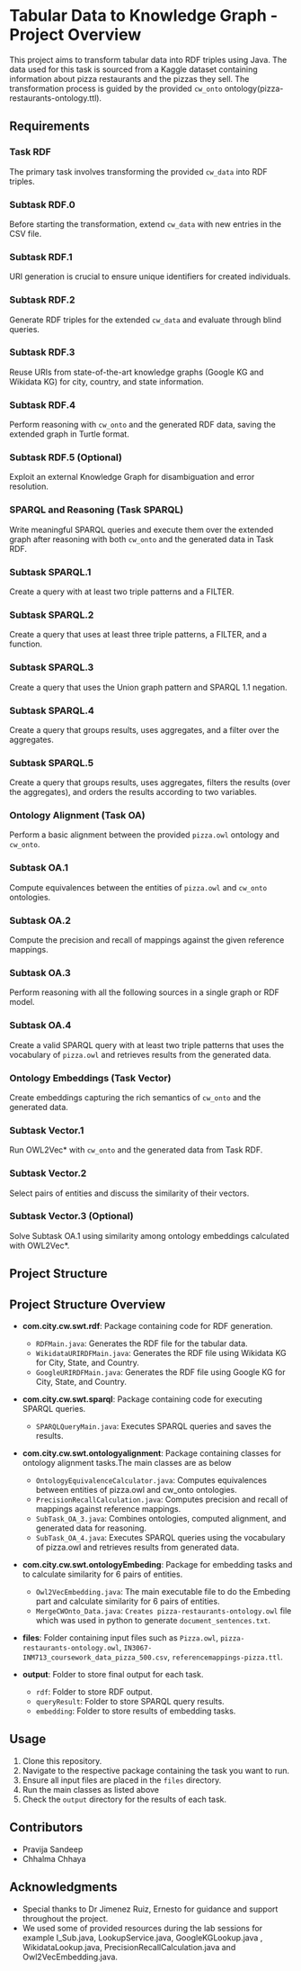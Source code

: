 # Tabular Data to Knowledge Graph - Project Overview

This project aims to transform tabular data into RDF triples using Java. The data used for this task is sourced from a Kaggle dataset containing information about pizza restaurants and the pizzas they sell. The transformation process is guided by the provided `cw_onto` ontology(pizza-restaurants-ontology.ttl).

## Requirements

### Task RDF
The primary task involves transforming the provided `cw_data` into RDF triples. 
### Subtask RDF.0
Before starting the transformation, extend `cw_data` with new entries in the CSV file.

### Subtask RDF.1
URI generation is crucial to ensure unique identifiers for created individuals.

### Subtask RDF.2
Generate RDF triples for the extended `cw_data` and evaluate through blind queries.

### Subtask RDF.3
Reuse URIs from state-of-the-art knowledge graphs (Google KG and Wikidata KG) for city, country, and state information.

### Subtask RDF.4
Perform reasoning with `cw_onto` and the generated RDF data, saving the extended graph in Turtle format.

### Subtask RDF.5 (Optional)
Exploit an external Knowledge Graph for disambiguation and error resolution.

### SPARQL and Reasoning (Task SPARQL)
Write meaningful SPARQL queries and execute them over the extended graph after reasoning with both `cw_onto` and the generated data in Task RDF.

### Subtask SPARQL.1
Create a query with at least two triple patterns and a FILTER.

### Subtask SPARQL.2
Create a query that uses at least three triple patterns, a FILTER, and a function.

### Subtask SPARQL.3
Create a query that uses the Union graph pattern and SPARQL 1.1 negation.

### Subtask SPARQL.4
Create a query that groups results, uses aggregates, and a filter over the aggregates.

### Subtask SPARQL.5
Create a query that groups results, uses aggregates, filters the results (over the aggregates), and orders the results according to two variables.

### Ontology Alignment (Task OA)
Perform a basic alignment between the provided `pizza.owl` ontology and `cw_onto`.

### Subtask OA.1
Compute equivalences between the entities of `pizza.owl` and `cw_onto` ontologies.

### Subtask OA.2
Compute the precision and recall of mappings against the given reference mappings.

### Subtask OA.3
Perform reasoning with all the following sources in a single graph or RDF model.

### Subtask OA.4
Create a valid SPARQL query with at least two triple patterns that uses the vocabulary of `pizza.owl` and retrieves results from the generated data.

### Ontology Embeddings (Task Vector)
Create embeddings capturing the rich semantics of `cw_onto` and the generated data.

### Subtask Vector.1
Run OWL2Vec* with `cw_onto` and the generated data from Task RDF.

### Subtask Vector.2
Select pairs of entities and discuss the similarity of their vectors.

### Subtask Vector.3 (Optional)
Solve Subtask OA.1 using similarity among ontology embeddings calculated with OWL2Vec*.

## Project Structure


## Project Structure Overview

- **com.city.cw.swt.rdf**: Package containing code for RDF generation.
  - `RDFMain.java`: Generates the RDF file for the tabular data.
  - `WikidataURIRDFMain.java`: Generates the RDF file using Wikidata KG for City, State, and Country.
  - `GoogleURIRDFMain.java`: Generates the RDF file using Google KG for City, State, and Country.

- **com.city.cw.swt.sparql**: Package containing code for executing SPARQL queries.
  - `SPARQLQueryMain.java`: Executes SPARQL queries and saves the results.

- **com.city.cw.swt.ontologyalignment**: Package containing classes for ontology alignment tasks.The main classes are as below
  - `OntologyEquivalenceCalculator.java`: Computes equivalences between entities of pizza.owl and cw_onto ontologies.
  - `PrecisionRecallCalculation.java`: Computes precision and recall of mappings against reference mappings.
  - `SubTask_OA_3.java`: Combines ontologies, computed alignment, and generated data for reasoning.
  - `SubTask_OA_4.java`: Executes SPARQL queries using the vocabulary of pizza.owl and retrieves results from generated data.

- **com.city.cw.swt.ontologyEmbeding**: Package for embedding tasks and to calculate similarity for 6 pairs of entities.
  - `Owl2VecEmbedding.java`: The main executable file to do the  Embeding part and calculate similarity for 6 pairs of entities.
  - `MergeCWOnto_Data.java`: `Creates pizza-restaurants-ontology.owl` file which was used in python to generate `document_sentences.txt`.
 

- **files**: Folder containing input files such as `Pizza.owl`, `pizza-restaurants-ontology.owl`, `IN3067-INM713_coursework_data_pizza_500.csv`, `referencemappings-pizza.ttl`.

- **output**: Folder to store final output for each task.
  - `rdf`: Folder to store RDF output.
  - `queryResult`: Folder to store SPARQL query results.
  - `embedding`: Folder to store results of embedding tasks.

## Usage

1. Clone this repository.
2. Navigate to the respective package containing the task you want to run.
3. Ensure all input files are placed in the `files` directory.
4. Run the main classes as listed above
5. Check the `output` directory for the results of each task.

## Contributors

- Pravija Sandeep 
- Chhalma Chhaya 


## Acknowledgments

- Special thanks to Dr Jimenez Ruiz, Ernesto for guidance and support throughout the project.
- We used some of provided resources during the lab sessions for example I_Sub.java, LookupService.java, GoogleKGLookup.java , WikidataLookup.java, PrecisionRecallCalculation.java and Owl2VecEmbedding.java.

